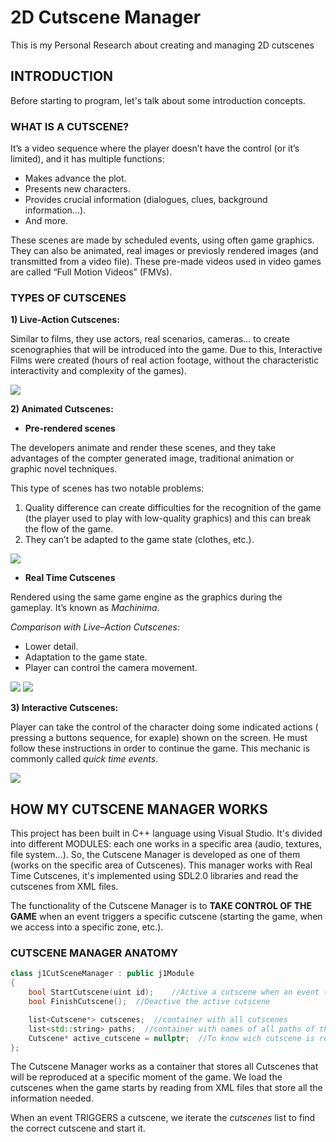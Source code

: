 # 2D Cutscene Manager
This is my Personal Research about creating and managing 2D cutscenes

## INTRODUCTION
Before starting to program, let's talk about some introduction concepts.

### WHAT IS A CUTSCENE?

It’s a video sequence where the player doesn’t have the control (or it’s limited), and it has multiple functions:

-	Makes advance the plot.
- Presents new characters.
-	Provides crucial information (dialogues, clues, background information…).
-	And more.

These scenes are made by scheduled events, using often game graphics. 
They can also be animated, real images or previosly rendered images (and transmitted from a video file). 
These pre-made videos used in video games are called “Full Motion Videos” (FMVs).

### TYPES OF CUTSCENES

**1) Live-Action Cutscenes:**

Similar to films, they use actors, real scenarios, cameras... to create scenographies that  will be introduced into the game.
Due to this, Interactive Films were created (hours of real action footage, without the characteristic interactivity and complexity of the games).

![](https://media.giphy.com/media/3og0ItU6KZEeXNAC9G/giphy.gif)

**2) Animated Cutscenes:**
- **Pre-rendered scenes**

The developers animate and render these scenes, and they take advantages of the compter generated image, 
traditional animation or graphic novel techniques.

This type of scenes has two notable problems:
1.	Quality difference can create difficulties for the recognition of the game (the player used to play with low-quality graphics) and this can break the flow of the game.
2.	They can’t be adapted to the game state (clothes, etc.).

![](https://s-media-cache-ak0.pinimg.com/originals/02/ea/7c/02ea7c6497c18c1c43efb9c5c85294c6.jpg)

- **Real Time Cutscenes**

Rendered using the same game engine as the graphics during the gameplay. It’s known as *Machinima*.

*Comparison with Live–Action Cutscenes:*
- Lower detail.
- Adaptation to the game state.
- Player can control the camera movement.

![](http://rs1370.pbsrc.com/albums/ag248/Sente_Black/My%20Gifs/ratchetandclank3dancinggif_zpsfc5006a2.gif~c200)  ![](https://24.media.tumblr.com/c6b077223e18725a014afef59691f71b/tumblr_mmtg15zpf51rlm74no1_400.gif)

**3) Interactive Cutscenes:**

Player can take the control of the character doing some indicated actions ( pressing  a buttons sequence, for exaple) 
shown on the screen. 
He must follow these instructions in order to continue the game.
This mechanic is commonly called *quick time events*.

![](http://static1.gamespot.com/uploads/original/1457/14573540/2834776-0956136431-But%2Bh.gif)


## HOW MY CUTSCENE MANAGER WORKS

This project has been built in C++ language using Visual Studio. It's divided into different MODULES: each one works in a specific area (audio, textures, file system...). So, the Cutscene Manager is developed as one of them (works on the specific area of Cutscenes).
This manager works with Real Time Cutscenes, it's implemented using SDL2.0 libraries and read the cutscenes from XML files.

The functionality of the Cutscene Manager is to **TAKE CONTROL OF THE GAME** when an event triggers a specific cutscene (starting the game, when we access into a specific zone, etc.). 

### CUTSCENE MANAGER ANATOMY
```cpp
class j1CutSceneManager : public j1Module
{
	bool StartCutscene(uint id); 	//Active a cutscene when an event triggers it
	bool FinishCutscene(); 	//Deactive the active cutscene

	list<Cutscene*> cutscenes;  //container with all cutscenes
	list<std::string> paths;  //container with names of all paths of the cutscenes
	Cutscene* active_cutscene = nullptr;  //To know wich cutscene is reproduced at the moment
};
```
The Cutscene Manager works as a container that stores all Cutscenes that will be reproduced at a specific moment of the game.
We load the cutscenes when the game starts by reading from XML files that store all the information needed.

When an event TRIGGERS a cutscene, we iterate the *cutscenes* list to find the correct cutscene and start it.







